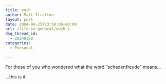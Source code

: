 ```yaml
---
title: ouch
author: Matt Stratton
layout: post
date: 2004-04-25T23:58:00+00:00
url: /life-in-general/ouch-2
dsq_thread_id:
  - 28249380
categories:
  - Personal

---
```

For those of you who wondered what the word &#8220;schadenfreude&#8221; means&#8230;

&#8230;this is it.